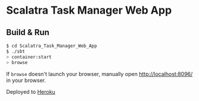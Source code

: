 # Scalatra Task Manager Web App #

## Build & Run ##

```sh
$ cd Scalatra_Task_Manager_Web_App
$ ./sbt
> container:start
> browse
```

If `browse` doesn't launch your browser, manually open [http://localhost:8096/](http://localhost:8096/) in your browser.

Deployed to [Heroku](https://fathomless-bastion-1676.herokuapp.com/)
